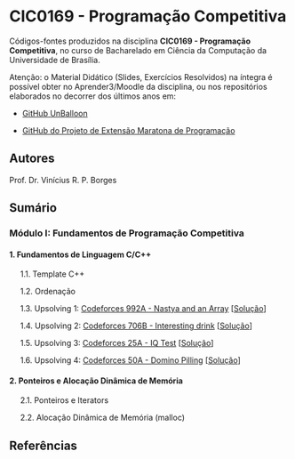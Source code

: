 # CIC0169 - Programação Competitiva

Códigos-fontes produzidos na disciplina **CIC0169 - Programação Competitiva**, no curso de Bacharelado em Ciência da Computação da Universidade de Brasília.

Atenção: o Material Didático (Slides, Exercícios Resolvidos) na íntegra é possível obter no Aprender3/Moodle da disciplina, ou nos repositórios elaborados no decorrer dos últimos anos em:

- [GitHub UnBalloon](https://github.com/unballoon)

- [GitHub do Projeto de Extensão Maratona de Programação](https://github.com/UnB-CIC/Maratona-Extensao)

## Autores

Prof. Dr. Vinícius R. P. Borges

## Sumário

### Módulo I: Fundamentos de Programação Competitiva

#### 1. Fundamentos de Linguagem C/C++

&nbsp;&nbsp;&nbsp;&nbsp; 1.1. Template C++

&nbsp;&nbsp;&nbsp;&nbsp; 1.2. Ordenação

&nbsp;&nbsp;&nbsp;&nbsp; 1.3. Upsolving 1: [Codeforces 992A - Nastya and an Array](https://codeforces.com/contest/992/problem/A) [[Solução](upsolving/nastya_array.cpp)]

&nbsp;&nbsp;&nbsp;&nbsp; 1.4. Upsolving 2: [Codeforces 706B - Interesting drink](https://codeforces.com/problemset/problem/706/B) [[Solução](upsolving/706b_interesting_drink.cpp)]

&nbsp;&nbsp;&nbsp;&nbsp; 1.5. Upsolving 3: [Codeforces 25A - IQ Test](https://codeforces.com/problemset/problem/25/A) [[Solução](upsolving/25a_iq_test.cpp)]

&nbsp;&nbsp;&nbsp;&nbsp; 1.6. Upsolving 4: [Codeforces 50A - Domino Pilling](https://codeforces.com/problemset/problem/50/A) [[Solução](upsolving/50a_domino_pilling.cpp)]
  
#### 2. Ponteiros e Alocação Dinâmica de Memória

&nbsp;&nbsp;&nbsp;&nbsp; 2.1. Ponteiros e Iterators

&nbsp;&nbsp;&nbsp;&nbsp; 2.2. Alocação Dinâmica de Memória (malloc)

<!--
#### 3. Operadores Bitwise e Bitmasks

&nbsp;&nbsp;&nbsp;&nbsp; 3.1. [Operadores Bitwise](general/op_bitwise.cpp)

&nbsp;&nbsp;&nbsp;&nbsp; 3.2. [Bitmasks](general/bitmask.cpp)

&nbsp;&nbsp;&nbsp;&nbsp; 3.3. Upsolving: [Codeforces 1421A - XORwice](https://codeforces.com/problemset/problem/1421/A ) [[Solução](upsolving/cf_xorwice.cpp)] 

&nbsp;&nbsp;&nbsp;&nbsp; 3.4. Upsolving: [Codeforces 1949A - ABC String](https://codeforces.com/problemset/problem/1494/A) [[Solução](upsolving/abc_string.cpp)] 

&nbsp;&nbsp;&nbsp;&nbsp; 3.5. Upsolving: [Codeforces 550B - Preparing Olympiad](https://codeforces.com/contest/550/problem/B) [[Solução](upsolving/preparing_olympiad.cpp)] 

### Módulo II: Estruturas de Dados

#### 4. Estruturas de Dados Lineares

&nbsp;&nbsp;&nbsp;&nbsp; 4.1. [Fila](general/stl_queue.cpp)

&nbsp;&nbsp;&nbsp;&nbsp; 4.2. [Pilha](general/stl_stack.cpp)

&nbsp;&nbsp;&nbsp;&nbsp; 4.3. [Fila de Prioridade](general/stl_priority_queue.cpp)

&nbsp;&nbsp;&nbsp;&nbsp; 4.4. Upsolving: [Codeforces 343B - Alternating Current](https://codeforces.com/contest/343/problem/B) [[Solução](upsolving/343b_alternating_current.cpp)]

&nbsp;&nbsp;&nbsp;&nbsp; 4.5. Upsolving: [Beecrowd 2065 - Supermarket Line](https://www.beecrowd.com.br/judge/pt/problems/view/2065) [[Solução](upsolving/beecrowd_2056.cpp)]

&nbsp;&nbsp;&nbsp;&nbsp; 4.6. Upsolving [Codeforces 982B - Bus of Characters](https://codeforces.com/problemset/problem/982/B) *Priority Queue*

#### 5. Estruturas de Dados Não-Lineares

&nbsp;&nbsp;&nbsp;&nbsp; 5.1. Sets

&nbsp;&nbsp;&nbsp;&nbsp; 5.2. Map

&nbsp;&nbsp;&nbsp;&nbsp; 5.3. Upsolving: [Codeforces 1234D - Distinct Characters Queries](https://codeforces.com/contest/1234/problem/D) [[Solução](upsolving/1234d_distinct_characters_queries.cpp)]

#### 6. Soma de Prefixos e Codificação Delta

&nbsp;&nbsp;&nbsp;&nbsp; 6.1. Soma de Prefixos (*Prefix sum*): [Exemplo básico](general/prefix_sum.cpp)

&nbsp;&nbsp;&nbsp;&nbsp; 6.2. Codificação Delta (*Delta encoding*, *Difference arrays*): [Exemplo básico](general/delta_encoding.cpp)

&nbsp;&nbsp;&nbsp;&nbsp; 6.3. Upsolving 1: [Codeforces 816B - Karen and Coffee](https://codeforces.com/problemset/problem/816/B) [[Solução](upsolving/816b_karen_and_coffee.cpp)]

&nbsp;&nbsp;&nbsp;&nbsp; 6.4. Upsolving 2: [Codeforces 295A - Greg and Array](https://codeforces.com/problemset/problem/295/A/) [[Solução](upsolving/greg_array.cpp)]


### Módulo III: Paradigmas de Resolução de Problemas

#### 7. Busca Completa

&nbsp;&nbsp;&nbsp;&nbsp; 7.1. Busca em Largura

&nbsp;&nbsp;&nbsp;&nbsp; &nbsp;&nbsp;&nbsp;&nbsp; 7.1.1. Upsolving 1: [Beecrowd 1910 - Ajude Clotilde](https://www.beecrowd.com.br/judge/en/problems/view/1910) [[Solução](upsolving/uri1910_ajude_clotilde.cpp)]

&nbsp;&nbsp;&nbsp;&nbsp; &nbsp;&nbsp;&nbsp;&nbsp; 7.1.2. Upsolving 2: [Codeforces 520B - Two Buttons](https://codeforces.com/problemset/problem/520/B) [[Solução](upsolving/520b_two_buttons.cpp)]

&nbsp;&nbsp;&nbsp;&nbsp; &nbsp;&nbsp;&nbsp;&nbsp; 7.1.3. Upsolving 3: [Beecrowd 1907 - Colouring Game Scenarios](https://www.beecrowd.com.br/judge/en/problems/view/1907) [[Solução](upsolving/beecrowd_1907.cpp)]

&nbsp;&nbsp;&nbsp;&nbsp; 7.2. Busca em Profundidade e Backtracking

&nbsp;&nbsp;&nbsp;&nbsp; &nbsp;&nbsp;&nbsp;&nbsp; 7.2.1. [Gerando subsets e permutações](general/buscacompleta.cpp)

&nbsp;&nbsp;&nbsp;&nbsp; &nbsp;&nbsp;&nbsp;&nbsp; 7.2.2. Upsolving 4: [Beecrowd 1556 - Removing Letters](https://www.beecrowd.com.br/judge/en/problems/view/1556) [[Solução](upsolving/beecrowd_1556.cpp)]

&nbsp;&nbsp;&nbsp;&nbsp; &nbsp;&nbsp;&nbsp;&nbsp; 7.2.3. Upsolving 5: [Codeforces 339C - Xenia and Weights](https://codeforces.com/problemset/problem/339/C) [[Solução](upsolving/339c_xenia_weights.cpp)]

#### 8. Divisão-e-Conquista

&nbsp;&nbsp;&nbsp;&nbsp; 8.1. Merge Sort

&nbsp;&nbsp;&nbsp;&nbsp; &nbsp;&nbsp;&nbsp;&nbsp; 8.1.1. [Implementação Tradicional](general/merge_sort.cpp)

&nbsp;&nbsp;&nbsp;&nbsp; &nbsp;&nbsp;&nbsp;&nbsp; 8.1.2. [Implementação com Contagem de Inversões](general/merge_sort_enhanced.cpp)
    
&nbsp;&nbsp;&nbsp;&nbsp; &nbsp;&nbsp;&nbsp;&nbsp; 8.1.3. Upsolving 1: [Beecrowd 1088 - Bolhas e Baldes](https://www.beecrowd.com.br/judge/pt/problems/view/1088) [[Solução](upsolving/uri1088_bubbles_buckets.cpp)]

&nbsp;&nbsp;&nbsp;&nbsp; &nbsp;&nbsp;&nbsp;&nbsp; 8.1.4. Upsolving 2: [OBI 2016 - Arco e Flecha](https://olimpiada.ic.unicamp.br/pratique/p1/2016/f2/arco/) [[Solução](upsolving/obi2016_arco_flecha.cpp)]

&nbsp;&nbsp;&nbsp;&nbsp; &nbsp;&nbsp;&nbsp;&nbsp; 8.1.5. Upsolving 3: [1490D - Permutation Transformation](https://codeforces.com/problemset/problem/1490/D) [[Solução](upsolving/1490d_permutation_transformation.cpp)]

&nbsp;&nbsp;&nbsp;&nbsp; 8.2. Busca Binária

&nbsp;&nbsp;&nbsp;&nbsp; &nbsp;&nbsp;&nbsp;&nbsp; 8.2.1. [Implementação Tradicional](general/busca_binaria.cpp)

&nbsp;&nbsp;&nbsp;&nbsp; &nbsp;&nbsp;&nbsp;&nbsp; 8.2.2. [Lower and Upper Bounds](general/lower_upper_bounds.cpp)

&nbsp;&nbsp;&nbsp;&nbsp; &nbsp;&nbsp;&nbsp;&nbsp; 8.2.3. [Busca Binária na Resposta](general/buscabin_resposta.cpp)
    
&nbsp;&nbsp;&nbsp;&nbsp; &nbsp;&nbsp;&nbsp;&nbsp; 8.2.5. Upsolving 5: [Beecrowd 1472 - Triângulos](https://www.beecrowd.com.br/judge/pt/problems/view/1472) [[Solução](upsolving/uri1472_triangles.cpp)]

&nbsp;&nbsp;&nbsp;&nbsp; &nbsp;&nbsp;&nbsp;&nbsp; 8.2.6. Upsolving 6: [760B - Frodo and pillows](https://codeforces.com/problemset/problem/760/B) [[Solução](upsolving/760b_frodo_pillows.cpp)]


#### 9. Algoritmos Gulosos

&nbsp;&nbsp;&nbsp;&nbsp; 9.1. [Problema do Escalonamento de Tarefas](general/escalonamento_tarefas.cpp)
    
&nbsp;&nbsp;&nbsp;&nbsp; 9.2. [Maximizar Tarefas (Intervalos) Disjuntos](general/max_tarefas_disjuntas.cpp)

&nbsp;&nbsp;&nbsp;&nbsp; 9.3. [Problema da Mochila Fracionária](general/frac_knapsack.cpp)

&nbsp;&nbsp;&nbsp;&nbsp; 9.4. Upsolving 1: [1197C - Array Splitting](https://codeforces.com/problemset/problem/1197/C) [[Solução](upsolving/1197c_array_splitting.cpp)]

&nbsp;&nbsp;&nbsp;&nbsp; 9.5. Upsolving 2: [492C - Vanya and Exams](https://codeforces.com/problemset/problem/492/C) [[Solução](upsolving/492c_vanya_exams.cpp)]

&nbsp;&nbsp;&nbsp;&nbsp; 9.6. Upsolving 3: [1446A - Knapsack](https://codeforces.com/problemset/problem/1446/A
) [[Solução](upsolving/1446a_knapsack.cpp)]

    
#### 10. Análise amortizada: Two Pointers

&nbsp;&nbsp;&nbsp;&nbsp; 10.1. [Problemas clássicos](general/two_pointers.cpp)

&nbsp;&nbsp;&nbsp;&nbsp; 10.2. Upsolving 1: [1133C - Balanced Teams](https://codeforces.com/problemset/problem/1133/C) [[Solução](upsolving/1133c_balanced_teams.cpp)]

&nbsp;&nbsp;&nbsp;&nbsp; 10.3. Upsolving 2: [1343C - Alternating Subsequence](https://codeforces.com/problemset/problem/1343/C) [[Solução](upsolving/1343c_alternating_subsequence.cpp)]


#### 11. Fundamentos de Programação Dinâmica
-->

## Referências

